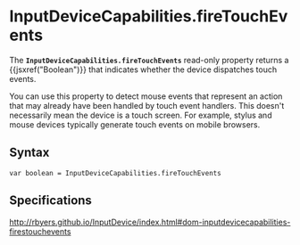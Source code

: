 # InputDeviceCapabilities.fireTouchEvents

The **`InputDeviceCapabilities.fireTouchEvents`** read-only property returns a {{jsxref("Boolean")}} that indicates whether the device dispatches touch events.

You can use this property to detect mouse events that represent an action that may already have been handled by touch event handlers. This doesn't necessarily mean the device is a touch screen. For example, stylus and mouse devices typically generate touch events on mobile browsers.

## Syntax

`var boolean = InputDeviceCapabilities.fireTouchEvents`

## Specifications

http://rbyers.github.io/InputDevice/index.html#dom-inputdevicecapabilities-firestouchevents
